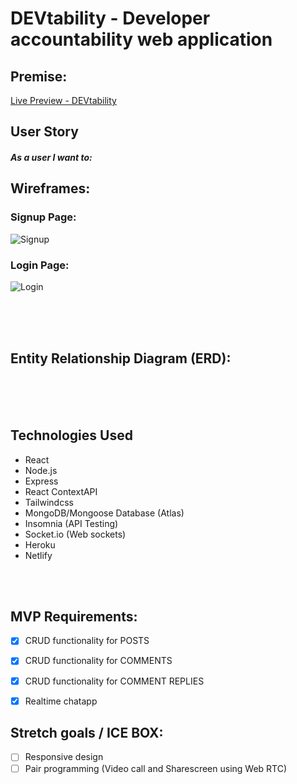 # DEVtability - Developer accountability web application


## Premise:


[Live Preview - DEVtability](https://devtability.netlify.app)

## User Story

##### As a user I want to:


## Wireframes:

### Signup Page:
![Signup](https://user-images.githubusercontent.com/42398487/182246971-f96a1f55-5cda-4544-96ef-3751881db26a.png)

### Login Page:
![Login](https://user-images.githubusercontent.com/42398487/182246981-15bbe03c-6ccd-4fad-863f-e1b9f66e82be.png)


<br/>
<br/>
<br/>

## Entity Relationship Diagram (ERD):








<br/>
<br/>
<br/>

## Technologies Used

- React
- Node.js
- Express
- React ContextAPI
- Tailwindcss
- MongoDB/Mongoose Database (Atlas)
- Insomnia (API Testing)
- Socket.io (Web sockets)
- Heroku
- Netlify




<br/>
<br/>

## MVP Requirements:

- [X] CRUD functionality for POSTS
- [X] CRUD functionality for COMMENTS
- [X] CRUD functionality for COMMENT REPLIES
- [X] Realtime chatapp


## Stretch goals / ICE BOX:

- [ ] Responsive design
- [ ] Pair programming (Video call and Sharescreen using Web RTC)

